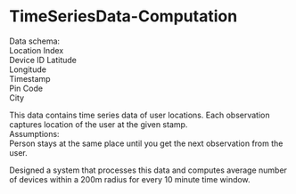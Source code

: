 # TimeSeriesData-Computation
Data schema:  
Location Index  
Device ID 
Latitude    
Longitude    
Timestamp      
Pin Code  
City  


This data contains time series data of user locations. Each observation captures location of the
user at the given stamp.  
Assumptions:  
Person stays at the same place until you get the next observation from the user.  

Designed a system that processes this data and computes average number of devices within a
200m radius for every 10 minute time window.
